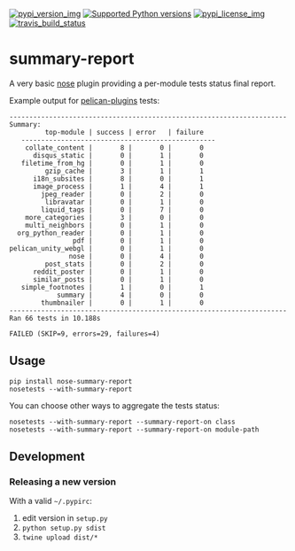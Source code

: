[![pypi\_version\_img](https://img.shields.io/pypi/v/nose-summary-report.svg?style=flat)](https://pypi.python.org/pypi/nose-summary-report) [![Supported Python versions](https://img.shields.io/pypi/pyversions/nose-summary-report.svg)](https://pypi.python.org/pypi/nose-summary-report) [![pypi\_license\_img](https://img.shields.io/pypi/l/nose-summary-report.svg?style=flat)](https://pypi.python.org/pypi/nose-summary-report) [![travis\_build\_status](https://travis-ci.org/Lucas-C/nose-summary-report.svg?branch=master)](https://travis-ci.org/Lucas-C/nose-summary-report)

# summary-report

A very basic [nose](https://nose.readthedocs.io/en/latest/) plugin providing a per-module tests status final report.

Example output for [pelican-plugins](https://github.com/getpelican/pelican-plugins) tests:
```
----------------------------------------------------------------------
Summary:
         top-module | success | error   | failure
   -------------------------------------------------
    collate_content |       8 |       0 |       0
      disqus_static |       0 |       1 |       0
   filetime_from_hg |       0 |       1 |       0
         gzip_cache |       3 |       1 |       1
      i18n_subsites |       8 |       0 |       1
      image_process |       1 |       4 |       1
        jpeg_reader |       0 |       2 |       0
         libravatar |       0 |       1 |       0
        liquid_tags |       0 |       7 |       0
    more_categories |       3 |       0 |       0
    multi_neighbors |       0 |       1 |       0
  org_python_reader |       0 |       1 |       0
                pdf |       0 |       1 |       0
pelican_unity_webgl |       0 |       1 |       0
               nose |       0 |       4 |       0
         post_stats |       0 |       2 |       0
      reddit_poster |       0 |       1 |       0
      similar_posts |       0 |       1 |       0
   simple_footnotes |       1 |       0 |       1
            summary |       4 |       0 |       0
        thumbnailer |       0 |       1 |       0
----------------------------------------------------------------------
Ran 66 tests in 10.188s

FAILED (SKIP=9, errors=29, failures=4)
```

## Usage

    pip install nose-summary-report
    nosetests --with-summary-report

You can choose other ways to aggregate the tests status:

    nosetests --with-summary-report --summary-report-on class
    nosetests --with-summary-report --summary-report-on module-path

## Development
### Releasing a new version
With a valid `~/.pypirc`:

1. edit version in `setup.py`
2. `python setup.py sdist`
3. `twine upload dist/*`
